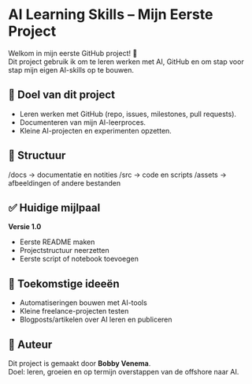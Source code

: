 # AI Learning Skills – Mijn Eerste Project

Welkom in mijn eerste GitHub project! 🚀  
Dit project gebruik ik om te leren werken met AI, GitHub en om stap voor stap mijn eigen AI-skills op te bouwen.

## 📌 Doel van dit project
- Leren werken met GitHub (repo, issues, milestones, pull requests).
- Documenteren van mijn AI-leerproces.
- Kleine AI-projecten en experimenten opzetten.

## 📂 Structuur
/docs    → documentatie en notities
/src     → code en scripts
/assets  → afbeeldingen of andere bestanden

## ✅ Huidige mijlpaal
**Versie 1.0**  
- Eerste README maken  
- Projectstructuur neerzetten  
- Eerste script of notebook toevoegen  

## 🔮 Toekomstige ideeën
- Automatiseringen bouwen met AI-tools
- Kleine freelance-projecten testen
- Blogposts/artikelen over AI leren en publiceren

## 👤 Auteur
Dit project is gemaakt door **Bobby Venema**.  
Doel: leren, groeien en op termijn overstappen van de offshore naar AI.

